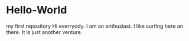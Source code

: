 # Hello-World
my first repository
Hi everryody. I am an enthusiast. I like surfing here an there. It is just another venture.
